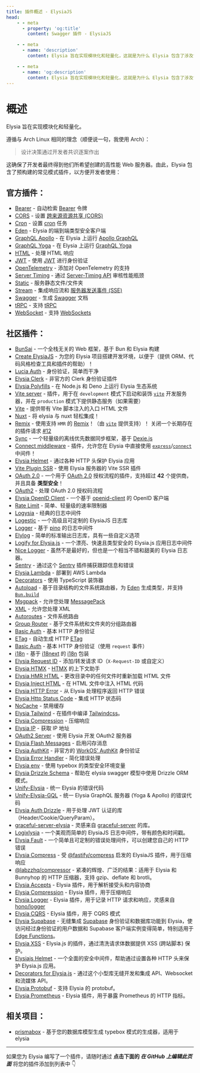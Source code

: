 ```yaml
---
title: 插件概述 - ElysiaJS
head:
    - - meta
      - property: 'og:title'
        content: Swagger 插件 - ElysiaJS

    - - meta
      - name: 'description'
        content: Elysia 旨在实现模块化和轻量化，这就是为什么 Elysia 包含了涉及常见模式的预构建插件，以方便开发者使用。Elysia 通过社区插件进一步增强，使其更加个性化。

    - - meta
      - name: 'og:description'
        content: Elysia 旨在实现模块化和轻量化，这就是为什么 Elysia 包含了涉及常见模式的预构建插件，以方便开发者使用。Elysia 通过社区插件进一步增强，使其更加个性化。
---
```


# 概述

Elysia 旨在实现模块化和轻量化。

遵循与 Arch Linux 相同的理念（顺便说一句，我使用 Arch）：

> 设计决策通过开发者共识逐案作出

这确保了开发者最终得到他们所希望创建的高性能 Web 服务器。由此，Elysia 包含了预构建的常见模式插件，以方便开发者使用：

## 官方插件：

-   [Bearer](/plugins/bearer) - 自动检索 [Bearer](https://swagger.io/docs/specification/authentication/bearer-authentication/) 令牌
-   [CORS](/plugins/cors) - 设置 [跨来源资源共享 (CORS)](https://developer.mozilla.org/en-US/docs/Web/HTTP/CORS)
-   [Cron](/plugins/cron) - 设置 [cron](https://en.wikipedia.org/wiki/Cron) 任务
-   [Eden](/eden/overview) - Elysia 的端到端类型安全客户端
-   [GraphQL Apollo](/plugins/graphql-apollo) - 在 Elysia 上运行 [Apollo GraphQL](https://www.apollographql.com/)
-   [GraphQL Yoga](/plugins/graphql-yoga) - 在 Elysia 上运行 [GraphQL Yoga](https://github.com/dotansimha/graphql-yoga)
-   [HTML](/plugins/html) - 处理 HTML 响应
-   [JWT](/plugins/jwt) - 使用 [JWT](https://jwt.io/) 进行身份验证
-   [OpenTelemetry](/plugins/opentelemetry) - 添加对 OpenTelemetry 的支持
-   [Server Timing](/plugins/server-timing) - 通过 [Server-Timing API](https://developer.mozilla.org/en-US/docs/Web/HTTP/Headers/Server-Timing) 审核性能瓶颈
-   [Static](/plugins/static) - 服务静态文件/文件夹
-   [Stream](/plugins/stream) - 集成响应流和 [服务器发送事件 (SSE)](https://developer.mozilla.org/en-US/docs/Web/API/Server-sent_events)
-   [Swagger](/plugins/swagger) - 生成 [Swagger](https://swagger.io/) 文档
-   [tRPC](/plugins/trpc) - 支持 [tRPC](https://trpc.io/)
-   [WebSocket](/patterns/websocket) - 支持 [WebSockets](https://developer.mozilla.org/en-US/docs/Web/API/WebSocket)

## 社区插件：

-   [BunSai](https://github.com/nikiskaarup/bunsai2) - 一个全栈无关的 Web 框架，基于 Bun 和 Elysia 构建
-   [Create ElysiaJS](https://github.com/kravetsone/create-elysiajs) - 为您的 Elysia 项目搭建开发环境，以便于（提供 ORM、代码风格检查工具和插件的帮助）！
-   [Lucia Auth](https://github.com/pilcrowOnPaper/lucia) - 身份验证，简单而干净
-   [Elysia Clerk](https://github.com/wobsoriano/elysia-clerk) - 非官方的 Clerk 身份验证插件
-   [Elysia Polyfills](https://github.com/bogeychan/elysia-polyfills) - 在 Node.js 和 Deno 上运行 Elysia 生态系统
-   [Vite server](https://github.com/kravetsone/elysia-vite-server) - 插件，用于在 `development` 模式下启动和装饰 [`vite`](https://vitejs.dev/) 开发服务器，并在 `production` 模式下提供静态服务（如果需要）
-   [Vite](https://github.com/timnghg/elysia-vite) - 提供带有 Vite 脚本注入的入口 HTML 文件
-   [Nuxt](https://github.com/trylovetom/elysiajs-nuxt) - 将 elysia 与 nuxt 轻松集成！
-   [Remix](https://github.com/kravetsone/elysia-remix) - 使用支持 `HMR` 的 [Remix](https://remix.run/)！（由 [`vite`](https://vitejs.dev/) 提供支持）！ 关闭一个长期存在的插件请求 [#12](https://github.com/elysiajs/elysia/issues/12)
-   [Sync](https://github.com/johnny-woodtke/elysiajs-sync) - 一个轻量级的离线优先数据同步框架，基于 [Dexie.js](https://dexie.org/)
-   [Connect middleware](https://github.com/kravetsone/elysia-connect-middleware) - 插件，允许您在 Elysia 中直接使用 [`express`](https://www.npmjs.com/package/express)/[`connect`](https://www.npmjs.com/package/connect) 中间件！
-   [Elysia Helmet](https://github.com/DevTobias/elysia-helmet) - 通过各种 HTTP 头保护 Elysia 应用
-   [Vite Plugin SSR](https://github.com/timnghg/elysia-vite-plugin-ssr) - 使用 Elysia 服务器的 Vite SSR 插件
-   [OAuth 2.0](https://github.com/kravetsone/elysia-oauth2) - 一个用于 [OAuth 2.0](https://en.wikipedia.org/wiki/OAuth) 授权流程的插件，支持超过 **42** 个提供商，并且具备 **类型安全**！
-   [OAuth2](https://github.com/bogeychan/elysia-oauth2) - 处理 OAuth 2.0 授权码流程
-   [Elysia OpenID Client](https://github.com/macropygia/elysia-openid-client) - 一个基于 [openid-client](https://github.com/panva/node-openid-client) 的 OpenID 客户端
-   [Rate Limit](https://github.com/rayriffy/elysia-rate-limit) - 简单、轻量级的速率限制器
-   [Logysia](https://github.com/tristanisham/logysia) - 经典的日志中间件
-   [Logestic](https://github.com/cybercoder-naj/logestic) - 一个高级且可定制的 ElysiaJS 日志库
-   [Logger](https://github.com/bogeychan/elysia-logger) - 基于 [pino](https://github.com/pinojs/pino) 的日志中间件
-   [Elylog](https://github.com/eajr/elylog) - 简单的标准输出日志库，具有一些自定义选项
-   [Logify for Elysia.js](https://github.com/0xrasla/logify) - 一个漂亮、快速且类型安全的 Elysia.js 应用日志中间件
-   [Nice Logger](https://github.com/tanishqmanuja/nice-logger) - 虽然不是最好的，但也是一个相当不错和甜美的 Elysia 日志器。
-   [Sentry](https://github.com/johnny-woodtke/elysiajs-sentry) - 通过这个 [Sentry](https://docs.sentry.io/) 插件捕获跟踪信息和错误
-   [Elysia Lambda](https://github.com/TotalTechGeek/elysia-lambda) - 部署到 AWS Lambda
-   [Decorators](https://github.com/gaurishhs/elysia-decorators) - 使用 TypeScript 装饰器
-   [Autoload](https://github.com/kravetsone/elysia-autoload) - 基于目录结构的文件系统路由器，为 [Eden](https://elysiajs.com/eden/overview.html) 生成类型，并支持 [`Bun.build`](https://github.com/kravetsone/elysia-autoload?tab=readme-ov-file#bun-build-usage)
-   [Msgpack](https://github.com/kravetsone/elysia-msgpack) - 允许您处理 [MessagePack](https://msgpack.org)
-   [XML](https://github.com/kravetsone/elysia-xml) - 允许您处理 XML
-   [Autoroutes](https://github.com/wobsoriano/elysia-autoroutes) - 文件系统路由
-   [Group Router](https://github.com/itsyoboieltr/elysia-group-router) - 基于文件系统和文件夹的分组路由器
-   [Basic Auth](https://github.com/itsyoboieltr/elysia-basic-auth) - 基本 HTTP 身份验证
-   [ETag](https://github.com/bogeychan/elysia-etag) - 自动生成 HTTP [ETag](https://developer.mozilla.org/en-US/docs/Web/HTTP/Headers/ETag)
-   [Basic Auth](https://github.com/eelkevdbos/elysia-basic-auth) - 基本 HTTP 身份验证（使用 `request` 事件）
-   [i18n](https://github.com/eelkevdbos/elysia-i18next) - 基于 [i18next](https://www.i18next.com/) 的 [i18n](https://developer.mozilla.org/en-US/docs/Mozilla/Add-ons/WebExtensions/API/i18n) 包装
-   [Elysia Request ID](https://github.com/gtramontina/elysia-requestid) - 添加/转发请求 ID（`X-Request-ID` 或自定义）
-   [Elysia HTMX](https://github.com/gtramontina/elysia-htmx) - [HTMX](https://htmx.org/) 的上下文助手
-   [Elysia HMR HTML](https://github.com/gtrabanco/elysia-hmr-html) - 更改目录中的任何文件时重新加载 HTML 文件
-   [Elysia Inject HTML](https://github.com/gtrabanco/elysia-inject-html) - 在 HTML 文件中注入 HTML 代码
-   [Elysia HTTP Error](https://github.com/yfrans/elysia-http-error) - 从 Elysia 处理程序返回 HTTP 错误
-   [Elysia Http Status Code](https://github.com/sylvain12/elysia-http-status-code) - 集成 HTTP 状态码
-   [NoCache](https://github.com/gaurishhs/elysia-nocache) - 禁用缓存
-   [Elysia Tailwind](https://github.com/gtramontina/elysia-tailwind) - 在插件中编译 [Tailwindcss](https://tailwindcss.com/)。
-   [Elysia Compression](https://github.com/gusb3ll/elysia-compression) - 压缩响应
-   [Elysia IP](https://github.com/gaurishhs/elysia-ip) - 获取 IP 地址
-   [OAuth2 Server](https://github.com/myazarc/elysia-oauth2-server) - 使用 Elysia 开发 OAuth2 服务器
-   [Elysia Flash Messages](https://github.com/gtramontina/elysia-flash-messages) - 启用闪存消息
-   [Elysia AuthKit](https://github.com/gtramontina/elysia-authkit) - 非官方的 [WorkOS' AuthKit](https://www.authkit.com/) 身份验证
-   [Elysia Error Handler](https://github.com/gtramontina/elysia-error-handler) - 简化错误处理
-   [Elysia env](https://github.com/yolk-oss/elysia-env) - 使用 typebox 的类型安全环境变量
-   [Elysia Drizzle Schema](https://github.com/Edsol/elysia-drizzle-schema) - 帮助在 elysia swagger 模型中使用 Drizzle ORM 模式。
-   [Unify-Elysia](https://github.com/qlaffont/unify-elysia) - 统一 Elysia 的错误代码
-   [Unify-Elysia-GQL](https://github.com/qlaffont/unify-elysia-gql) - 统一 Elysia GraphQL 服务器 (Yoga & Apollo) 的错误代码
-   [Elysia Auth Drizzle](https://github.com/qlaffont/elysia-auth-drizzle) - 用于处理 JWT 认证的库（Header/Cookie/QueryParam）。
-   [graceful-server-elysia](https://github.com/qlaffont/graceful-server-elysia) - 灵感来自 [graceful-server](https://github.com/gquittet/graceful-server) 的库。
-   [Logixlysia](https://github.com/PunGrumpy/logixlysia) - 一个美观而简单的 ElysiaJS 日志中间件，带有颜色和时间戳。
-   [Elysia Fault](https://github.com/vitorpldev/elysia-fault) - 一个简单且可定制的错误处理间件，可以创建您自己的 HTTP 错误
-   [Elysia Compress](https://github.com/vermaysha/elysia-compress) - 受 [@fastify/compress](https://github.com/fastify/fastify-compress) 启发的 ElysiaJS 插件，用于压缩响应
-   [@labzzhq/compressor](https://github.com/labzzhq/compressor/) - 紧凑的辉煌、广泛的结果：适用于 Elysia 和 Bunnyhop 的 HTTP 压缩器，支持 gzip、deflate 和 brotli。
-   [Elysia Accepts](https://github.com/morigs/elysia-accepts) - Elysia 插件，用于解析接受头和内容协商
-   [Elysia Compression](https://github.com/chneau/elysia-compression) - Elysia 插件，用于压缩响应
-   [Elysia Logger](https://github.com/chneau/elysia-logger) - Elysia 插件，用于记录 HTTP 请求和响应，灵感来自 [hono/logger](https://hono.dev/docs/middleware/builtin/logger)
-   [Elysia CQRS](https://github.com/jassix/elysia-cqrs) - Elysia 插件，用于 CQRS 模式
-   [Elysia Supabase](https://github.com/mastermakrela/elysia-supabase) - 无缝集成 [Supabase](https://supabase.com/) 身份验证和数据库功能到 Elysia，使访问经过身份验证的用户数据和 Supabase 客户端实例变得简单，特别适用于 [Edge Functions](https://supabase.com/docs/guides/functions)。
-   [Elysia XSS](https://www.npmjs.com/package/elysia-xss) - Elysia.js 的插件，通过清洗请求体数据提供 XSS (跨站脚本) 保护。
-   [Elysiajs Helmet](https://www.npmjs.com/package/elysiajs-helmet) - 一个全面的安全中间件，帮助通过设置各种 HTTP 头来保护 Elysia.js 应用。
-   [Decorators for Elysia.js](https://github.com/Ateeb-Khan-97/better-elysia) - 通过这个小型库无缝开发和集成 API、Websocket 和流媒体 API。
-   [Elysia Protobuf](https://github.com/ilyhalight/elysia-protobuf) - 支持 Elysia 的 protobuf。
-   [Elysia Prometheus](https://github.com/m1handr/elysia-prometheus) - Elysia 插件，用于暴露 Prometheus 的 HTTP 指标。

## 相关项目：
-   [prismabox](https://github.com/m1212e/prismabox) - 基于您的数据库模型生成 typebox 模式的生成器，适用于 elysia

---

如果您为 Elysia 编写了一个插件，请随时通过 **点击下面的 <i>在 GitHub 上编辑此页面</i>** 将您的插件添加到列表中 👇